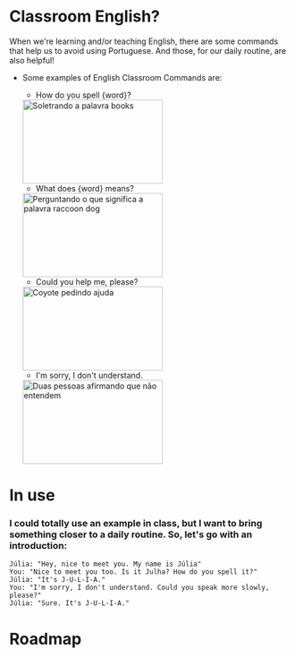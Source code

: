 # Classroom English?

When we're learning and/or teaching English, there are some commands that help us to avoid using Portuguese. And those, for our daily routine, are also helpful!

-  Some examples of English Classroom Commands are:
    - How do you spell {word}?

    <img src="https://static.vecteezy.com/system/resources/previews/000/699/779/non_2x/spelling-word-scramble-vector.jpg" alt="Soletrando a palavra books" width="250" height="150">
    
    - What does {word} means?

    <img src="https://previews.123rf.com/images/artursz/artursz1809/artursz180917854/108645772-writing-note-showing-what-does-it-mean-question-business-photo-showcasing-give-me-the-meaning-of-som.jpg" alt="Perguntando o que significa a palavra raccoon dog" width="250" height="150">

    - Could you help me, please?

    <img src="https://www.crowdfunder.co.uk/uploads/projects/261847.jpg?1496854834" alt="Coyote pedindo ajuda" width="250" height="150">

    - I'm sorry, I don't understand.

    <img src="https://media1.tenor.com/images/838380c93482db5666c903494b1f3229/tenor.gif?itemid=3528796" alt="Duas pessoas afirmando que não entendem" width="250" height="150">
    
# In use

### I could totally use an example in class, but I want to bring something closer to a daily routine. So, let's go with an introduction:

    Júlia: "Hey, nice to meet you. My name is Júlia"
    You: "Nice to meet you too. Is it Julha? How do you spell it?"
    Júlia: "It's J-U-L-I-A."
    You: "I'm sorry, I don't understand. Could you speak more slowly, please?"
    Júlia: "Sure. It's J-U-L-I-A."

# Roadmap